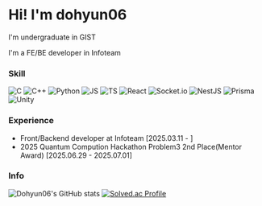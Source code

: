 # Hi! I'm dohyun06
I'm undergraduate in GIST

I'm a FE/BE developer in Infoteam


### Skill
![C](https://img.shields.io/badge/C-A8B9CC?style=flat&logo=c&logoColor=white)
![C++](https://img.shields.io/badge/C++-00599C?style=flat&logo=cplusplus&logoColor=white)
![Python](https://img.shields.io/badge/Python-3776AB?style=flat&logo=python&logoColor=white)
![JS](https://img.shields.io/badge/JavaScript-F7DF1E?style=flat&logo=javascript&logoColor=white)
![TS](https://img.shields.io/badge/TypeScript-3178C6?style=flat&logo=typescript&logoColor=white)
![React](https://img.shields.io/badge/React-61DAFB?style=flat&logo=react&logoColor=white)
![Socket.io](https://img.shields.io/badge/Socket.io-010101?style=flat&logo=socketdotio&logoColor=white)
![NestJS](https://img.shields.io/badge/NestJS-E0234E?style=flat&logo=nestjs&logoColor=white)
![Prisma](https://img.shields.io/badge/Prisma-2D3748?style=flat&logo=prisma&logoColor=white)
![Unity](https://img.shields.io/badge/Unity-FFFFFF?style=flat&logo=unity&logoColor=black)

### Experience
- Front/Backend developer at Infoteam [2025.03.11 - ]
- 2025 Quantum Compution Hackathon Problem3 2nd Place(Mentor Award) [2025.06.29 - 2025.07.01]


### Info
![Dohyun06's GitHub stats](https://github-readme-stats.vercel.app/api?username=dohyun06\&bg_color=30,e96443,904e95\&title_color=fff\&text_color=fff)
[![Solved.ac Profile](http://mazassumnida.wtf/api/v2/generate_badge?boj=hyun4you2006)](https://solved.ac/hyun4you2006/)


